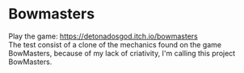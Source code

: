 # Bowmasters
Play the game: https://detonadosgod.itch.io/bowmasters<br>
The test consist of a clone of the mechanics found on the game BowMasters, because of my lack of criativity, I'm calling this project BowMasters.
